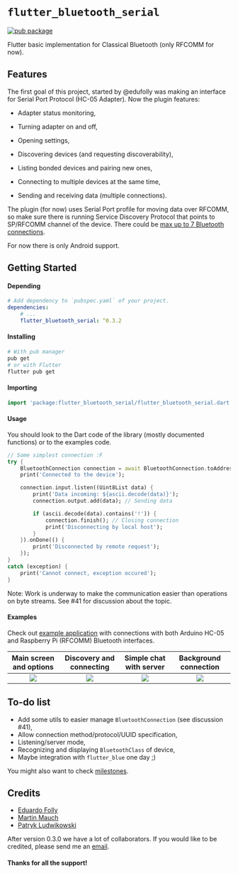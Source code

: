 
# `flutter_bluetooth_serial`

[![pub package](https://img.shields.io/pub/v/flutter_bluetooth_serial.svg)](https://pub.dartlang.org/packages/flutter_bluetooth_serial)

Flutter basic implementation for Classical Bluetooth (only RFCOMM for now).


## Features

The first goal of this project, started by @edufolly was making an interface for Serial Port Protocol (HC-05 Adapter). Now the plugin features:

+ Adapter status monitoring,

+ Turning adapter on and off,

+ Opening settings,

+ Discovering devices (and requesting discoverability),

+ Listing bonded devices and pairing new ones,

+ Connecting to multiple devices at the same time,

+ Sending and receiving data (multiple connections).

The plugin (for now) uses Serial Port profile for moving data over RFCOMM, so make sure there is running Service Discovery Protocol that points to SP/RFCOMM channel of the device. There could be [max up to 7 Bluetooth connections](https://stackoverflow.com/a/32149519/4880243).

For now there is only Android support.


## Getting Started

#### Depending 
```yaml
# Add dependency to `pubspec.yaml` of your project.
dependencies:
    # ...
    flutter_bluetooth_serial: ^0.3.2
```

#### Installing

```bash
# With pub manager
pub get
# or with Flutter
flutter pub get
```

#### Importing
```dart
import 'package:flutter_bluetooth_serial/flutter_bluetooth_serial.dart';
```

#### Usage

You should look to the Dart code of the library (mostly documented functions) or to the examples code. 
```dart
// Some simplest connection :F
try {
    BluetoothConnection connection = await BluetoothConnection.toAddress(address);
    print('Connected to the device');

    connection.input.listen((Uint8List data) {
        print('Data incoming: ${ascii.decode(data)}');
        connection.output.add(data); // Sending data

        if (ascii.decode(data).contains('!')) {
            connection.finish(); // Closing connection
            print('Disconnecting by local host');
        }
    }).onDone(() {
        print('Disconnected by remote request');
    });
}
catch (exception) {
    print('Cannot connect, exception occured');
}
```

Note: Work is underway to make the communication easier than operations on byte streams. See #41 for discussion about the topic.

#### Examples

Check out [example application](example/README.md) with connections with both Arduino HC-05 and Raspberry Pi (RFCOMM) Bluetooth interfaces.

Main screen and options |  Discovery and connecting  |  Simple chat with server  |  Background connection  |
:---:|:---:|:---:|:---:|
![](https://i.imgur.com/qeeMsVe.png)  |  ![](https://i.imgur.com/zruuelZ.png)  |  ![](https://i.imgur.com/y5mTUey.png)  |  ![](https://i.imgur.com/3wvwDVo.png)


## To-do list

+ Add some utils to easier manage `BluetoothConnection` (see discussion #41),
+ Allow connection method/protocol/UUID specification,
+ Listening/server mode,
+ Recognizing and displaying `BluetoothClass` of device,
+ Maybe integration with `flutter_blue` one day ;)

You might also want to check [milestones](https://github.com/edufolly/flutter_bluetooth_serial/milestones).


## Credits

- [Eduardo Folly](mailto:edufolly@gmail.com)
- [Martin Mauch](mailto:martin.mauch@gmail.com)
- [Patryk Ludwikowski](mailto:patryk.ludwikowski.7@gmail.com)

After version 0.3.0 we have a lot of collaborators. If you would like to be credited, please send me an [email](mailto:edufolly@gmail.com).

#### Thanks for all the support!